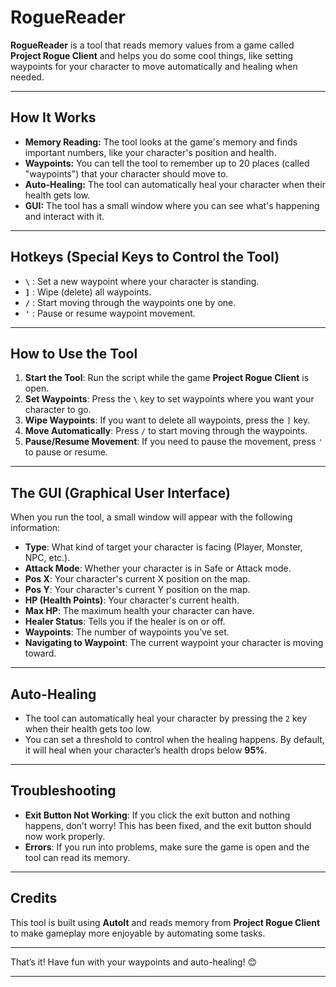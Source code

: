 # RogueReader

**RogueReader** is a tool that reads memory values from a game called **Project Rogue Client** and helps you do some cool things, like setting waypoints for your character to move automatically and healing when needed.

---

## How It Works

- **Memory Reading:** The tool looks at the game's memory and finds important numbers, like your character's position and health.
- **Waypoints:** You can tell the tool to remember up to 20 places (called "waypoints") that your character should move to.
- **Auto-Healing:** The tool can automatically heal your character when their health gets low.
- **GUI:** The tool has a small window where you can see what's happening and interact with it.

---

## Hotkeys (Special Keys to Control the Tool)

- **` \ `** : Set a new waypoint where your character is standing.<br>
- **` ] `** : Wipe (delete) all waypoints.<br>
- **` / `** : Start moving through the waypoints one by one.<br>
- **` ' `** : Pause or resume waypoint movement.<br>

---

## How to Use the Tool

1. **Start the Tool**: Run the script while the game **Project Rogue Client** is open.
2. **Set Waypoints**: Press the `\` key to set waypoints where you want your character to go.
3. **Wipe Waypoints**: If you want to delete all waypoints, press the `]` key.
4. **Move Automatically**: Press `/` to start moving through the waypoints.
5. **Pause/Resume Movement**: If you need to pause the movement, press `'` to pause or resume.

---

## The GUI (Graphical User Interface)

When you run the tool, a small window will appear with the following information:

- **Type**: What kind of target your character is facing (Player, Monster, NPC, etc.).<br>
- **Attack Mode**: Whether your character is in Safe or Attack mode.<br>
- **Pos X**: Your character's current X position on the map.<br>
- **Pos Y**: Your character's current Y position on the map.<br>
- **HP (Health Points)**: Your character's current health.<br>
- **Max HP**: The maximum health your character can have.<br>
- **Healer Status**: Tells you if the healer is on or off.<br>
- **Waypoints**: The number of waypoints you’ve set.<br>
- **Navigating to Waypoint**: The current waypoint your character is moving toward.

---

## Auto-Healing

- The tool can automatically heal your character by pressing the `2` key when their health gets too low.
- You can set a threshold to control when the healing happens. By default, it will heal when your character’s health drops below **95%**.

---

## Troubleshooting

- **Exit Button Not Working**: If you click the exit button and nothing happens, don’t worry! This has been fixed, and the exit button should now work properly.
- **Errors**: If you run into problems, make sure the game is open and the tool can read its memory.

---

## Credits

This tool is built using **AutoIt** and reads memory from **Project Rogue Client** to make gameplay more enjoyable by automating some tasks.

---

That’s it! Have fun with your waypoints and auto-healing! 😊

---

